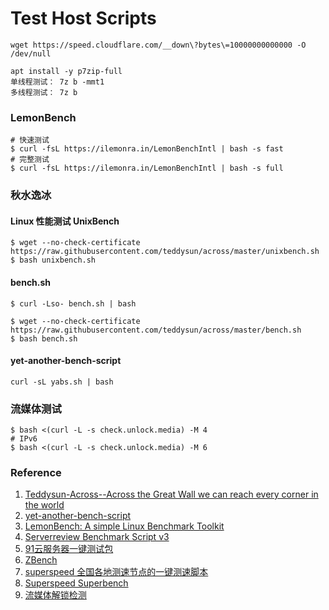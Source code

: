 # Test Host Scripts

```
wget https://speed.cloudflare.com/__down\?bytes\=10000000000000 -O /dev/null
```

```
apt install -y p7zip-full
单线程测试： 7z b -mmt1 
多线程测试： 7z b
```

### LemonBench



```
# 快速测试
$ curl -fsL https://ilemonra.in/LemonBenchIntl | bash -s fast
# 完整测试
$ curl -fsL https://ilemonra.in/LemonBenchIntl | bash -s full
```

### 秋水逸冰

#### Linux 性能测试 UnixBench

```
$ wget --no-check-certificate https://raw.githubusercontent.com/teddysun/across/master/unixbench.sh
$ bash unixbench.sh
```

#### bench.sh

```
$ curl -Lso- bench.sh | bash

$ wget --no-check-certificate https://raw.githubusercontent.com/teddysun/across/master/bench.sh
$ bash bench.sh
```

#### yet-another-bench-script

```
curl -sL yabs.sh | bash
```

### 流媒体测试

```
$ bash <(curl -L -s check.unlock.media) -M 4
# IPv6
$ bash <(curl -L -s check.unlock.media) -M 6
```

### Reference
1. [Teddysun-Across--Across the Great Wall we can reach every corner in the world](https://github.com/teddysun/across)
2. [yet-another-bench-script](https://github.com/masonr/yet-another-bench-script)
3. [LemonBench: A simple Linux Benchmark Toolkit ](https://github.com/LemonBench/LemonBench)
4. [Serverreview Benchmark Script v3 ](https://github.com/sayem314/serverreview-benchmark)
5. [91云服务器一键测试包](https://github.com/91yun/91yuntest)
6. [ZBench](https://github.com/FunctionClub/ZBench)
7. [superspeed 全国各地测速节点的一键测速脚本](https://github.com/ernisn/superspeed)
8. [Superspeed Superbench](https://github.com/oooldking/script)
9. [流媒体解锁检测](https://github.com/lmc999/RegionRestrictionCheck)
